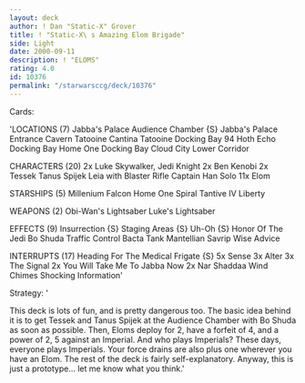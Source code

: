 ```yaml
---
layout: deck
author: ! Dan "Static-X" Grover
title: ! "Static-X\ s Amazing Elom Brigade"
side: Light
date: 2000-09-11
description: ! "ELOMS"
rating: 4.0
id: 10376
permalink: "/starwarsccg/deck/10376"
---
```

Cards: 

'LOCATIONS (7)
Jabba\'s Palace Audience Chamber {S}
Jabba\'s Palace Entrance Cavern
Tatooine Cantina
Tatooine Docking Bay 94
Hoth Echo Docking Bay
Home One Docking Bay
Cloud City Lower Corridor

CHARACTERS (20)
2x Luke Skywalker, Jedi Knight
2x Ben Kenobi
2x Tessek
Tanus Spijek
Leia with Blaster Rifle
Captain Han Solo
11x Elom

STARSHIPS (5)
Millenium Falcon
Home One
Spiral
Tantive IV
Liberty

WEAPONS (2)
Obi-Wan\'s Lightsaber
Luke\'s Lightsaber

EFFECTS (9)
Insurrection {S}
Staging Areas {S}
Uh-Oh {S}
Honor Of The Jedi
Bo Shuda
Traffic Control
Bacta Tank
Mantellian Savrip
Wise Advice

INTERRUPTS (17)
Heading For The Medical Frigate {S}
5x Sense
3x Alter
3x The Signal
2x You Will Take Me To Jabba Now
2x Nar Shaddaa Wind Chimes
Shocking Information'

Strategy: '

This deck is lots of fun, and is pretty dangerous too. The basic idea behind it is to get Tessek and Tanus Spijek at the Audience Chamber with Bo Shuda as soon as possible. Then, Eloms deploy for 2, have a forfeit of 4, and a power of 2, 5 against an Imperial. And who plays Imperials? These days, everyone plays Imperials. Your force drains are also plus one wherever you have an Elom. The rest of the deck is fairly self-explanatory. Anyway, this is just a prototype... let me know what you think.'
